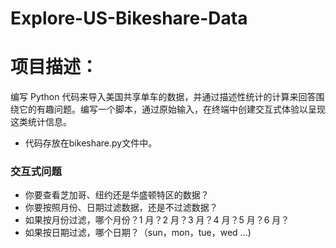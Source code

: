 # Explore-US-Bikeshare-Data

# 项目描述：

编写 Python 代码来导入美国共享单车的数据，并通过描述性统计的计算来回答围绕它的有趣问题。编写一个脚本，通过原始输入，在终端中创建交互式体验以呈现这类统计信息。
* 代码存放在bikeshare.py文件中。

### 交互式问题

* 你要查看芝加哥、纽约还是华盛顿特区的数据？
* 你要按照月份、日期过滤数据，还是不过滤数据？
* 如果按月份过滤，哪个月份？1 月？2 月？3 月？4 月？5 月？6 月？
* 如果按日期过滤，哪个日期？（sun，mon，tue，wed ...)
